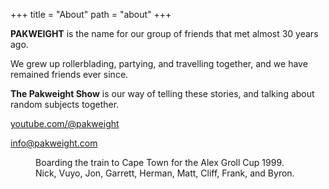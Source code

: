+++
title = "About"
path = "about"
+++

**PAKWEIGHT** is the name for our group of friends that met almost 30 years ago.

We grew up rollerblading, partying, and travelling together, and we have remained friends ever since.

**The Pakweight Show** is our way of telling these stories, and talking about random subjects together.

[youtube.com/@pakweight](https://www.youtube.com/@pakweight)

[info@pakweight.com](mailto:info@pakweight.com)

<figure>
<img src="/img/pwc.jpg" alt="">
<figcaption>Boarding the train to Cape Town for the Alex Groll Cup 1999. <br>Nick, Vuyo, Jon, Garrett, Herman, Matt, Cliff, Frank, and Byron.</figcaption>
</figure>
